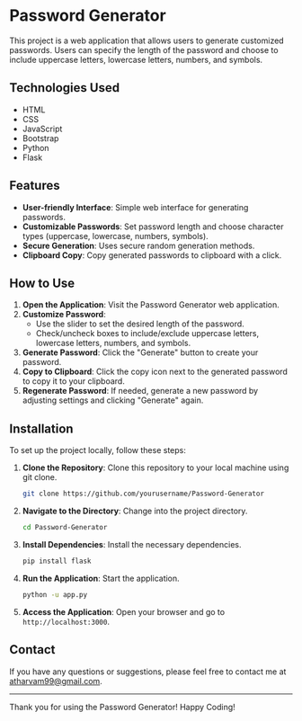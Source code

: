 # Password Generator

This project is a web application that allows users to generate customized passwords. Users can specify the length of the password and choose to include uppercase letters, lowercase letters, numbers, and symbols.

## Technologies Used
- HTML
- CSS
- JavaScript
- Bootstrap
- Python
- Flask
  
## Features

- **User-friendly Interface**: Simple web interface for generating passwords.
- **Customizable Passwords**: Set password length and choose character types (uppercase, lowercase, numbers, symbols).
- **Secure Generation**: Uses secure random generation methods.
- **Clipboard Copy**: Copy generated passwords to clipboard with a click.

## How to Use

1. **Open the Application**: Visit the Password Generator web application.
2. **Customize Password**:
   - Use the slider to set the desired length of the password.
   - Check/uncheck boxes to include/exclude uppercase letters, lowercase letters, numbers, and symbols.
3. **Generate Password**: Click the "Generate" button to create your password.
4. **Copy to Clipboard**: Click the copy icon next to the generated password to copy it to your clipboard.
5. **Regenerate Password**: If needed, generate a new password by adjusting settings and clicking "Generate" again.

## Installation

To set up the project locally, follow these steps:

1. **Clone the Repository**: Clone this repository to your local machine using git clone.

   ```bash
   git clone https://github.com/yourusername/Password-Generator

2. **Navigate to the Directory**: Change into the project directory.

    ```bash
    cd Password-Generator
    ```

3. **Install Dependencies**: Install the necessary dependencies.

    ```bash
    pip install flask 
    ```

4. **Run the Application**: Start the application.

    ```bash
    python -u app.py
    ```

5. **Access the Application**: Open your browser and go to `http://localhost:3000`.

## Contact

If you have any questions or suggestions, please feel free to contact me at [atharvam99@gmail.com](mailto:atharvam99@gmail.com).

---

Thank you for using the Password Generator! Happy Coding!
